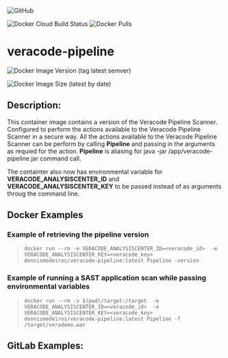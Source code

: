 ![GitHub](https://img.shields.io/github/license/dennismedeiros/veracode-pipeline?style=plastic)

![Docker Cloud Build Status](https://img.shields.io/docker/cloud/build/dennismedeiros/veracode-pipeline)
![Docker Pulls](https://img.shields.io/docker/pulls/dennismedeiros/veracode-pipeline)

# veracode-pipeline

![Docker Image Version (tag latest semver)](https://img.shields.io/docker/v/dennismedeiros/veracode-pipeline/latest)

![Docker Image Size (latest by date)](https://img.shields.io/docker/image-size/dennismedeiros/veracode-pipeline)


## Description: 
This container image contains a version of the Veracode Pipeline Scanner. Configured to perform the actions available to the Veracode Pipeline Scanner in a secure way. All the actions available to the Veracode Pipeline Scanner can be perform by calling **Pipeline** and passing in the arguments as requied for the action. **Pipeline** is aliasing for java -jar /app/veracode-pipeline.jar command call.

The containter also now has environmental variable for **VERACODE_ANALYSISCENTER_ID** and **VERACODE_ANALYSISCENTER_KEY** to be passed instead of as arguments throug the command line.

## Docker Examples
### Example of retrieving the pipeline version
> `docker run --rm -e VERACODE_ANALYSISCENTER_ID=<veracode_id> 
    -e VERACODE_ANALYSISCENTER_KEY=<veracode_key>
    dennismedeiros/veracode-pipeline:latest Pipeline -version`

### Example of running a SAST application scan while passing environmental variables
> `docker run --rm -v $(pwd)/target:/target 
    -e VERACODE_ANALYSISCENTER_ID=<veracode_id> 
    -e VERACODE_ANALYSISCENTER_KEY=<veracode_key>
    dennismedeiros/veracode-pipeline:latest Pipeline -f /target/verademo.war`

## GitLab Examples: